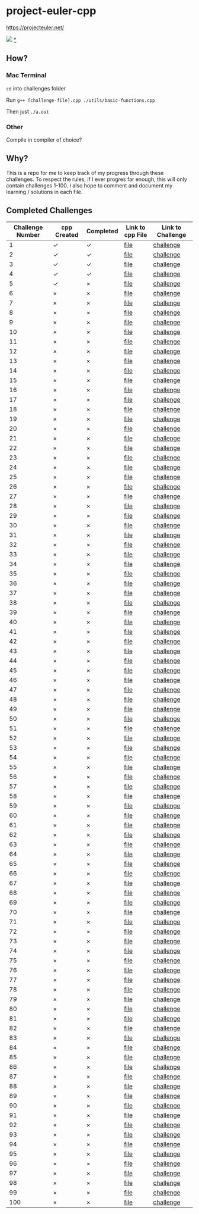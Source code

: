 # project-euler-cpp

https://projecteuler.net/

![](https://projecteuler.net/profile/mikosramek.png)
[*](https://projecteuler.net/profile/mikosramek.png)

## How?
### Mac Terminal
`cd` into challenges folder

Run `g++ [challenge-file].cpp ./utils/basic-functions.cpp`

Then just `./a.out`

### Other
Compile in compiler of choice?

## Why?
This is a repo for me to keep track of my progress through these challenges. To respect the rules, if I ever progres far enough, this will only contain challenges 1-100. I also hope to comment and document my learning / solutions in each file.
## Completed Challenges

| Challenge Number | cpp Created | Completed | Link to cpp File           | Link to Challenge                                 |
| ---------------- | ----------- | --------- | -------------------------- | ------------------------------------------------- |
| 1                | ✓           | ✓         | [file](challenges/1.cpp)   | [challenge](https://projecteuler.net/problem=1)   |
| 2                | ✓           | ✓         | [file](challenges/2.cpp)   | [challenge](https://projecteuler.net/problem=2)   |
| 3                | ✓           | ✓         | [file](challenges/3.cpp)   | [challenge](https://projecteuler.net/problem=3)   |
| 4                | ✓           | ✓         | [file](challenges/4.cpp)   | [challenge](https://projecteuler.net/problem=4)   |
| 5                | ✓           | ×         | [file](challenges/5.cpp)   | [challenge](https://projecteuler.net/problem=5)   |
| 6                | ×           | ×         | [file](challenges/6.cpp)   | [challenge](https://projecteuler.net/problem=6)   |
| 7                | ×           | ×         | [file](challenges/7.cpp)   | [challenge](https://projecteuler.net/problem=7)   |
| 8                | ×           | ×         | [file](challenges/8.cpp)   | [challenge](https://projecteuler.net/problem=8)   |
| 9                | ×           | ×         | [file](challenges/9.cpp)   | [challenge](https://projecteuler.net/problem=9)   |
| 10               | ×           | ×         | [file](challenges/10.cpp)  | [challenge](https://projecteuler.net/problem=10)  |
| 11               | ×           | ×         | [file](challenges/11.cpp)  | [challenge](https://projecteuler.net/problem=11)  |
| 12               | ×           | ×         | [file](challenges/12.cpp)  | [challenge](https://projecteuler.net/problem=12)  |
| 13               | ×           | ×         | [file](challenges/13.cpp)  | [challenge](https://projecteuler.net/problem=13)  |
| 14               | ×           | ×         | [file](challenges/14.cpp)  | [challenge](https://projecteuler.net/problem=14)  |
| 15               | ×           | ×         | [file](challenges/15.cpp)  | [challenge](https://projecteuler.net/problem=15)  |
| 16               | ×           | ×         | [file](challenges/16.cpp)  | [challenge](https://projecteuler.net/problem=16)  |
| 17               | ×           | ×         | [file](challenges/17.cpp)  | [challenge](https://projecteuler.net/problem=17)  |
| 18               | ×           | ×         | [file](challenges/18.cpp)  | [challenge](https://projecteuler.net/problem=18)  |
| 19               | ×           | ×         | [file](challenges/19.cpp)  | [challenge](https://projecteuler.net/problem=19)  |
| 20               | ×           | ×         | [file](challenges/20.cpp)  | [challenge](https://projecteuler.net/problem=20)  |
| 21               | ×           | ×         | [file](challenges/21.cpp)  | [challenge](https://projecteuler.net/problem=21)  |
| 22               | ×           | ×         | [file](challenges/22.cpp)  | [challenge](https://projecteuler.net/problem=22)  |
| 23               | ×           | ×         | [file](challenges/23.cpp)  | [challenge](https://projecteuler.net/problem=23)  |
| 24               | ×           | ×         | [file](challenges/24.cpp)  | [challenge](https://projecteuler.net/problem=24)  |
| 25               | ×           | ×         | [file](challenges/25.cpp)  | [challenge](https://projecteuler.net/problem=25)  |
| 26               | ×           | ×         | [file](challenges/26.cpp)  | [challenge](https://projecteuler.net/problem=26)  |
| 27               | ×           | ×         | [file](challenges/27.cpp)  | [challenge](https://projecteuler.net/problem=27)  |
| 28               | ×           | ×         | [file](challenges/28.cpp)  | [challenge](https://projecteuler.net/problem=28)  |
| 29               | ×           | ×         | [file](challenges/29.cpp)  | [challenge](https://projecteuler.net/problem=29)  |
| 30               | ×           | ×         | [file](challenges/30.cpp)  | [challenge](https://projecteuler.net/problem=30)  |
| 31               | ×           | ×         | [file](challenges/31.cpp)  | [challenge](https://projecteuler.net/problem=31)  |
| 32               | ×           | ×         | [file](challenges/32.cpp)  | [challenge](https://projecteuler.net/problem=32)  |
| 33               | ×           | ×         | [file](challenges/33.cpp)  | [challenge](https://projecteuler.net/problem=33)  |
| 34               | ×           | ×         | [file](challenges/34.cpp)  | [challenge](https://projecteuler.net/problem=34)  |
| 35               | ×           | ×         | [file](challenges/35.cpp)  | [challenge](https://projecteuler.net/problem=35)  |
| 36               | ×           | ×         | [file](challenges/36.cpp)  | [challenge](https://projecteuler.net/problem=36)  |
| 37               | ×           | ×         | [file](challenges/37.cpp)  | [challenge](https://projecteuler.net/problem=37)  |
| 38               | ×           | ×         | [file](challenges/38.cpp)  | [challenge](https://projecteuler.net/problem=38)  |
| 39               | ×           | ×         | [file](challenges/39.cpp)  | [challenge](https://projecteuler.net/problem=39)  |
| 40               | ×           | ×         | [file](challenges/40.cpp)  | [challenge](https://projecteuler.net/problem=40)  |
| 41               | ×           | ×         | [file](challenges/41.cpp)  | [challenge](https://projecteuler.net/problem=41)  |
| 42               | ×           | ×         | [file](challenges/42.cpp)  | [challenge](https://projecteuler.net/problem=42)  |
| 43               | ×           | ×         | [file](challenges/43.cpp)  | [challenge](https://projecteuler.net/problem=43)  |
| 44               | ×           | ×         | [file](challenges/44.cpp)  | [challenge](https://projecteuler.net/problem=44)  |
| 45               | ×           | ×         | [file](challenges/45.cpp)  | [challenge](https://projecteuler.net/problem=45)  |
| 46               | ×           | ×         | [file](challenges/46.cpp)  | [challenge](https://projecteuler.net/problem=46)  |
| 47               | ×           | ×         | [file](challenges/47.cpp)  | [challenge](https://projecteuler.net/problem=47)  |
| 48               | ×           | ×         | [file](challenges/48.cpp)  | [challenge](https://projecteuler.net/problem=48)  |
| 49               | ×           | ×         | [file](challenges/49.cpp)  | [challenge](https://projecteuler.net/problem=49)  |
| 50               | ×           | ×         | [file](challenges/50.cpp)  | [challenge](https://projecteuler.net/problem=50)  |
| 51               | ×           | ×         | [file](challenges/51.cpp)  | [challenge](https://projecteuler.net/problem=51)  |
| 52               | ×           | ×         | [file](challenges/52.cpp)  | [challenge](https://projecteuler.net/problem=52)  |
| 53               | ×           | ×         | [file](challenges/53.cpp)  | [challenge](https://projecteuler.net/problem=53)  |
| 54               | ×           | ×         | [file](challenges/54.cpp)  | [challenge](https://projecteuler.net/problem=54)  |
| 55               | ×           | ×         | [file](challenges/55.cpp)  | [challenge](https://projecteuler.net/problem=55)  |
| 56               | ×           | ×         | [file](challenges/56.cpp)  | [challenge](https://projecteuler.net/problem=56)  |
| 57               | ×           | ×         | [file](challenges/57.cpp)  | [challenge](https://projecteuler.net/problem=57)  |
| 58               | ×           | ×         | [file](challenges/58.cpp)  | [challenge](https://projecteuler.net/problem=58)  |
| 59               | ×           | ×         | [file](challenges/59.cpp)  | [challenge](https://projecteuler.net/problem=59)  |
| 60               | ×           | ×         | [file](challenges/60.cpp)  | [challenge](https://projecteuler.net/problem=60)  |
| 61               | ×           | ×         | [file](challenges/61.cpp)  | [challenge](https://projecteuler.net/problem=61)  |
| 62               | ×           | ×         | [file](challenges/62.cpp)  | [challenge](https://projecteuler.net/problem=62)  |
| 63               | ×           | ×         | [file](challenges/63.cpp)  | [challenge](https://projecteuler.net/problem=63)  |
| 64               | ×           | ×         | [file](challenges/64.cpp)  | [challenge](https://projecteuler.net/problem=64)  |
| 65               | ×           | ×         | [file](challenges/65.cpp)  | [challenge](https://projecteuler.net/problem=65)  |
| 66               | ×           | ×         | [file](challenges/66.cpp)  | [challenge](https://projecteuler.net/problem=66)  |
| 67               | ×           | ×         | [file](challenges/67.cpp)  | [challenge](https://projecteuler.net/problem=67)  |
| 68               | ×           | ×         | [file](challenges/68.cpp)  | [challenge](https://projecteuler.net/problem=68)  |
| 69               | ×           | ×         | [file](challenges/69.cpp)  | [challenge](https://projecteuler.net/problem=69)  |
| 70               | ×           | ×         | [file](challenges/70.cpp)  | [challenge](https://projecteuler.net/problem=70)  |
| 71               | ×           | ×         | [file](challenges/71.cpp)  | [challenge](https://projecteuler.net/problem=71)  |
| 72               | ×           | ×         | [file](challenges/72.cpp)  | [challenge](https://projecteuler.net/problem=72)  |
| 73               | ×           | ×         | [file](challenges/73.cpp)  | [challenge](https://projecteuler.net/problem=73)  |
| 74               | ×           | ×         | [file](challenges/74.cpp)  | [challenge](https://projecteuler.net/problem=74)  |
| 75               | ×           | ×         | [file](challenges/75.cpp)  | [challenge](https://projecteuler.net/problem=75)  |
| 76               | ×           | ×         | [file](challenges/76.cpp)  | [challenge](https://projecteuler.net/problem=76)  |
| 77               | ×           | ×         | [file](challenges/77.cpp)  | [challenge](https://projecteuler.net/problem=77)  |
| 78               | ×           | ×         | [file](challenges/78.cpp)  | [challenge](https://projecteuler.net/problem=78)  |
| 79               | ×           | ×         | [file](challenges/79.cpp)  | [challenge](https://projecteuler.net/problem=79)  |
| 80               | ×           | ×         | [file](challenges/80.cpp)  | [challenge](https://projecteuler.net/problem=80)  |
| 81               | ×           | ×         | [file](challenges/81.cpp)  | [challenge](https://projecteuler.net/problem=81)  |
| 82               | ×           | ×         | [file](challenges/82.cpp)  | [challenge](https://projecteuler.net/problem=82)  |
| 83               | ×           | ×         | [file](challenges/83.cpp)  | [challenge](https://projecteuler.net/problem=83)  |
| 84               | ×           | ×         | [file](challenges/84.cpp)  | [challenge](https://projecteuler.net/problem=84)  |
| 85               | ×           | ×         | [file](challenges/85.cpp)  | [challenge](https://projecteuler.net/problem=85)  |
| 86               | ×           | ×         | [file](challenges/86.cpp)  | [challenge](https://projecteuler.net/problem=86)  |
| 87               | ×           | ×         | [file](challenges/87.cpp)  | [challenge](https://projecteuler.net/problem=87)  |
| 88               | ×           | ×         | [file](challenges/88.cpp)  | [challenge](https://projecteuler.net/problem=88)  |
| 89               | ×           | ×         | [file](challenges/89.cpp)  | [challenge](https://projecteuler.net/problem=89)  |
| 90               | ×           | ×         | [file](challenges/90.cpp)  | [challenge](https://projecteuler.net/problem=90)  |
| 91               | ×           | ×         | [file](challenges/91.cpp)  | [challenge](https://projecteuler.net/problem=91)  |
| 92               | ×           | ×         | [file](challenges/92.cpp)  | [challenge](https://projecteuler.net/problem=92)  |
| 93               | ×           | ×         | [file](challenges/93.cpp)  | [challenge](https://projecteuler.net/problem=93)  |
| 94               | ×           | ×         | [file](challenges/94.cpp)  | [challenge](https://projecteuler.net/problem=94)  |
| 95               | ×           | ×         | [file](challenges/95.cpp)  | [challenge](https://projecteuler.net/problem=95)  |
| 96               | ×           | ×         | [file](challenges/96.cpp)  | [challenge](https://projecteuler.net/problem=96)  |
| 97               | ×           | ×         | [file](challenges/97.cpp)  | [challenge](https://projecteuler.net/problem=97)  |
| 98               | ×           | ×         | [file](challenges/98.cpp)  | [challenge](https://projecteuler.net/problem=98)  |
| 99               | ×           | ×         | [file](challenges/99.cpp)  | [challenge](https://projecteuler.net/problem=99)  |
| 100              | ×           | ×         | [file](challenges/100.cpp) | [challenge](https://projecteuler.net/problem=100) |
